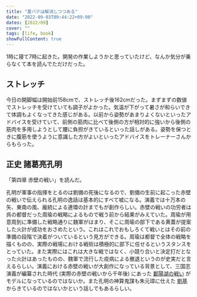 ```yaml
---
title: "夏バテは解消しつつある"
date: "2022-09-03T09:44:22+09:00"
dates: [2022/09]
cover: ""
tags: [life, book]
showFullContent: true
---
```


1時に寝て7時に起きた。開発の作業しようかと思っていたけど、なんか気分が乗らなくて本を読んでただけだった。

## ストレッチ

今日の開脚幅は開始前158cmで、ストレッチ後162cmだった。まずまずの数値でストレッチを受けていても調子がよかった。気温が下がって暑さが和らいできて体調もよくなってきた感じがある。以前から姿勢があまりよくないといったアドバイスを受けていて、前側の筋肉に比べて後側の方が相対的に強いから後側の筋肉を多用しようとして腰に負担がきているといった話しがある。姿勢を保つときに腹筋を使うように意識した方がよいといったアドバイスをトレーナーさんからもらった。

## 正史 諸葛亮孔明

「第四章 赤壁の戦い」を読んだ。

孔明が軍事の指揮をとるのは劉備の死後になるので、劉備の生前に起こった赤壁の戦いで伝えられる孔明の逸話は基本的にすべて嘘になる。演義では十万本の矢、東南の風、龐統による連環の計までもが創作らしい。赤壁の戦いの功労者は呉の都督だった周瑜の戦略によるもので戦う前から結果がみえていた。周瑜が用意周到に準備した戦略通りに魏軍がはまり、そこに周瑜の部下である黄蓋が提案した火計が成功をおさめたという。これはこれでおもしろくて戦いとはその前の準備の段階で決着がついているという見方ができる。周瑜は都督で全体の戦略を描くものの、実際の戦場における戦術は積極的に部下に任せるというスタンスをとっていた。また実際にはこれは大きな戦ではなく、小競り合いと決定打だとなった火計はあったものの、魏軍で流行した疫病による撤退というのが史実だと言えるらしい。演義における赤壁の戦いが大創作になっている背景として、三国志演義が編纂された時代 (実際の赤壁の戦いから千年後) にあった [鄱陽湖の戦い](https://ja.wikipedia.org/wiki/%E9%84%B1%E9%99%BD%E6%B9%96%E3%81%AE%E6%88%A6%E3%81%84) がモデルになっているのではないか。また孔明の神算鬼謀も朱元璋に仕えた [劉基](https://ja.wikipedia.org/wiki/%E5%8A%89%E5%9F%BA) からきているのではないかという話しでもあるらしい。
